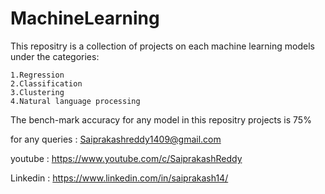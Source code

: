 # MachineLearning
This repositry is a collection of projects on each machine learning models under the categories:

    1.Regression
    2.Classification
    3.Clustering
    4.Natural language processing
    
 The bench-mark accuracy for any model in this repositry projects is 75%
 
 for any queries : Saiprakashreddy1409@gmail.com
 
 
 youtube : https://www.youtube.com/c/SaiprakashReddy
 
 Linkedin : https://www.linkedin.com/in/saiprakash14/
    
    

